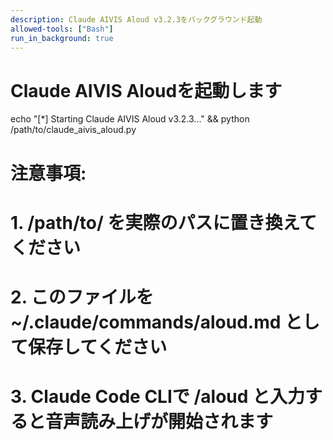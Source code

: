 ```yaml
---
description: Claude AIVIS Aloud v3.2.3をバックグラウンド起動
allowed-tools: ["Bash"]
run_in_background: true
---
```


# Claude AIVIS Aloudを起動します
echo "[*] Starting Claude AIVIS Aloud v3.2.3..." && python /path/to/claude_aivis_aloud.py

# 注意事項:
# 1. /path/to/ を実際のパスに置き換えてください
# 2. このファイルを ~/.claude/commands/aloud.md として保存してください
# 3. Claude Code CLIで /aloud と入力すると音声読み上げが開始されます